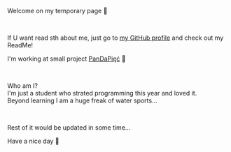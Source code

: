 
Welcome on my temporary page :hugs:

</br>

If U want read sth about me, just go to [my GitHub profile](https://github.com/McMichalek) and check out my ReadMe!

I'm working at small project [PanDaPięć](https://github.com/AGH-Narzedzia-Informatyczne-2022-2023/PanDaPiec) :panda_face:

</br>

Who am I?  
I'm just a student who strated programming this year and loved it.  
Beyond learning I am a huge freak of water sports...

</br>

Rest of it would be updated in some time...

Have a nice day :star_struck:
